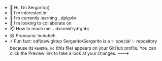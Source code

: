 - 👋 Hi, I’m Sergarito))
- 👀 I’m interested in 
- 🌱 I’m currently learning ..dpigvbr
- 💞️ I’m looking to collaborate on 
- 📫 How to reach me ...dxsrewtrydtghbj
- 😄 Pronouns: huhuheh
- ⚡ Fun fact: odfjoewigktep
Sergarito/Sergarito is a ✨ special ✨ repository because its `README.md` (this file) appears on your GitHub profile.
You can click the Preview link to take a look at your changes.
--->

